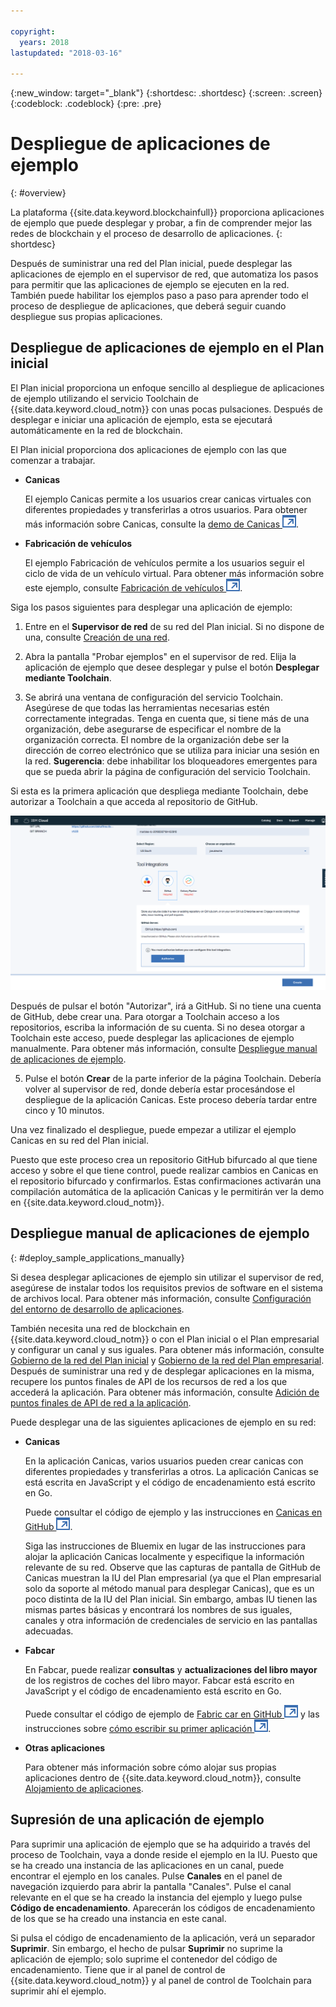 ```yaml
---

copyright:
  years: 2018
lastupdated: "2018-03-16"

---
```


{:new_window: target="_blank"}
{:shortdesc: .shortdesc}
{:screen: .screen}
{:codeblock: .codeblock}
{:pre: .pre}

# Despliegue de aplicaciones de ejemplo
{: #overview}

La plataforma {{site.data.keyword.blockchainfull}} proporciona aplicaciones de ejemplo que puede desplegar y probar, a fin de comprender mejor las redes de blockchain y el proceso de desarrollo de aplicaciones.
{: shortdesc}

Después de suministrar una red del Plan inicial, puede desplegar las aplicaciones de ejemplo en el supervisor de red, que automatiza los pasos para permitir que las aplicaciones de ejemplo se ejecuten en la red. También puede habilitar los ejemplos paso a paso para aprender todo el proceso de despliegue de aplicaciones, que deberá seguir cuando despliegue sus propias aplicaciones.

## Despliegue de aplicaciones de ejemplo en el Plan inicial

El Plan inicial proporciona un enfoque sencillo al despliegue de aplicaciones de ejemplo utilizando el servicio Toolchain de {{site.data.keyword.cloud_notm}} con unas pocas pulsaciones. Después de desplegar e iniciar una aplicación de ejemplo, esta se ejecutará automáticamente en la red de blockchain.

El Plan inicial proporciona dos aplicaciones de ejemplo con las que comenzar a trabajar.

* **Canicas**

  El ejemplo Canicas permite a los usuarios crear canicas virtuales con diferentes propiedades y transferirlas a otros usuarios. Para obtener más información sobre Canicas, consulte la [demo de Canicas ![Icono de enlace externo](../images/external_link.svg "Icono de enlace externo")](https://github.com/IBM-Blockchain/marbles).

* **Fabricación de vehículos**

  El ejemplo Fabricación de vehículos permite a los usuarios seguir el ciclo de vida de un vehículo virtual. Para obtener más información sobre este ejemplo, consulte [Fabricación de vehículos ![Icono de enlace externo](../images/external_link.svg "Icono de enlace externo")](https://github.com/IBM-Blockchain/vehicle-manufacture). 

Siga los pasos siguientes para desplegar una aplicación de ejemplo:

1. Entre en el **Supervisor de red** de su red del Plan inicial. Si no dispone de una, consulte [Creación de una red](../get_start_starter_plan.html#creating-a-network).

2. Abra la pantalla "Probar ejemplos" en el supervisor de red. Elija la aplicación de ejemplo que desee desplegar y pulse el botón **Desplegar mediante Toolchain**.
<!--
    ![sampleappflow0](../images/sampleappflow0.png)
-->
3. Se abrirá una ventana de configuración del servicio Toolchain. Asegúrese de que todas las herramientas necesarias estén correctamente integradas. Tenga en cuenta que, si tiene más de una organización, debe asegurarse de especificar el nombre de la organización correcta. El nombre de la organización debe ser la dirección de correo electrónico que se utiliza para iniciar una sesión en la red.
    **Sugerencia**: debe inhabilitar los bloqueadores emergentes para que se pueda abrir la página de configuración del servicio Toolchain.
<!--
    ![sampleappflow1](../images/sampleappflow1.png)
-->
  Si esta es la primera aplicación que despliega mediante Toolchain, debe autorizar a Toolchain a que acceda al repositorio de GitHub.

  ![sampleappflow2](../images/sampleappflow2.png)

  Después de pulsar el botón "Autorizar", irá a GitHub. Si no tiene una cuenta de GitHub, debe crear una. Para otorgar a Toolchain acceso a los repositorios, escriba la información de su cuenta. Si no desea otorgar a Toolchain este acceso, puede desplegar las aplicaciones de ejemplo manualmente. Para obtener más información, consulte [Despliegue manual de aplicaciones de ejemplo](#deploy_sample_applications_manually).

5. Pulse el botón **Crear** de la parte inferior de la página Toolchain. Debería volver al supervisor de red, donde debería estar procesándose el despliegue de la aplicación Canicas. Este proceso debería tardar entre cinco y 10 minutos.
<!--
    ![sampleappflow3](../images/sampleappflow3.png)
-->
Una vez finalizado el despliegue, puede empezar a utilizar el ejemplo Canicas en su red del Plan inicial.

Puesto que este proceso crea un repositorio GitHub bifurcado al que tiene acceso y sobre el que tiene control, puede realizar cambios en Canicas en el repositorio bifurcado y confirmarlos. Estas confirmaciones activarán una compilación automática de la aplicación Canicas y le permitirán ver la demo en {{site.data.keyword.cloud_notm}}.

## Despliegue manual de aplicaciones de ejemplo
{: #deploy_sample_applications_manually}

Si desea desplegar aplicaciones de ejemplo sin utilizar el supervisor de red, asegúrese de instalar todos los requisitos previos de software en el sistema de archivos local. Para obtener más información, consulte [Configuración del entorno de desarrollo de aplicaciones](../v10_application.html#setting-up-application-development-environment).

También necesita una red de blockchain en {{site.data.keyword.cloud_notm}} o con el Plan inicial o el Plan empresarial y configurar un canal y sus iguales. Para obtener más información, consulte [Gobierno de la red del Plan inicial](../get_start_starter_plan.html) y [Gobierno de la red del Plan empresarial](../get_start.html). Después de suministrar una red y de desplegar aplicaciones en la misma, recupere los puntos finales de API de los recursos de red a los que accederá la aplicación. Para obtener más información, consulte [Adición de puntos finales de API de red a la aplicación](../v10_application.html#adding-network-api-endpoints-to-your-application).

Puede desplegar una de las siguientes aplicaciones de ejemplo en su red:

- **Canicas**

  En la aplicación Canicas, varios usuarios pueden crear canicas con diferentes propiedades y transferirlas a otros. La aplicación Canicas se está escrita en JavaScript y el código de encadenamiento está escrito en Go.

  Puede consultar el código de ejemplo y las instrucciones en [Canicas en GitHub ![Icono de enlace externo](../images/external_link.svg "Icono de enlace externo")](https://github.com/IBM-Blockchain/marbles).

  Siga las instrucciones de Bluemix en lugar de las instrucciones para alojar la aplicación Canicas localmente y especifique la información relevante de su red. Observe que las capturas de pantalla de GitHub de Canicas muestran la IU del Plan empresarial (ya que el Plan empresarial solo da soporte al método manual para desplegar Canicas), que es un poco distinta de la IU del Plan inicial. Sin embargo, ambas IU tienen las mismas partes básicas y encontrará los nombres de sus iguales, canales y otra información de credenciales de servicio en las pantallas adecuadas.

- **Fabcar**

  En Fabcar, puede realizar **consultas** y **actualizaciones del libro mayor** de los registros de coches del libro mayor. Fabcar está escrito en JavaScript y el código de encadenamiento está escrito en Go.

  Puede consultar el código de ejemplo de [Fabric car en GitHub ![Icono de enlace externo](../images/external_link.svg "Icono de enlace externo")](https://github.com/hyperledger/fabric-samples/tree/release/fabcar) y las instrucciones sobre [cómo escribir su primer aplicación ![Icono de enlace externo](../images/external_link.svg "Icono de enlace externo")](http://hyperledger-fabric.readthedocs.io/en/latest/write_first_app.html).

- **Otras aplicaciones**

  Para obtener más información sobre cómo alojar sus propias aplicaciones dentro de {{site.data.keyword.cloud_notm}}, consulte [Alojamiento de aplicaciones](../v10_application.html#hosting-applications).

## Supresión de una aplicación de ejemplo

Para suprimir una aplicación de ejemplo que se ha adquirido a través del proceso de Toolchain, vaya a donde reside el ejemplo en la IU. Puesto que se ha creado una instancia de las aplicaciones en un canal, puede encontrar el ejemplo en los canales. Pulse **Canales** en el panel de navegación izquierdo para abrir la pantalla "Canales". Pulse el canal relevante en el que se ha creado la instancia del ejemplo y luego pulse **Código de encadenamiento**. Aparecerán los códigos de encadenamiento de los que se ha creado una instancia en este canal.

Si pulsa el código de encadenamiento de la aplicación, verá un separador **Suprimir**. Sin embargo, el hecho de pulsar **Suprimir** no suprime la aplicación de ejemplo; solo suprime el contenedor del código de encadenamiento.  Tiene que ir al panel de control de {{site.data.keyword.cloud_notm}} y al panel de control de Toolchain para suprimir ahí el ejemplo.
